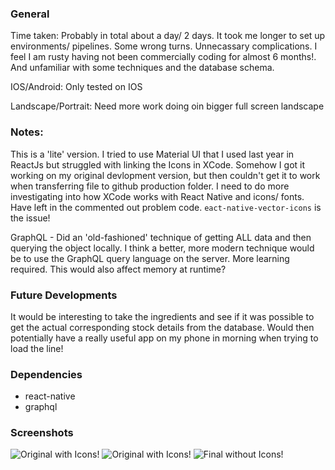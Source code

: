 ### General

Time taken: Probably in total about a day/ 2 days. It took me longer to set up environments/ pipelines. Some wrong turns. Unnecassary complications. I feel I am rusty having not been commercially coding for almost 6 months!. And unfamiliar with some techniques and the database schema.

IOS/Android: Only tested on IOS

Landscape/Portrait: Need more work doing oin bigger full screen landscape

### Notes:

This is a 'lite' version. I tried to use Material UI that I used last year in ReactJs but struggled with linking the Icons in XCode. Somehow I got it working on my original devlopment version, but then couldn't get it to work when transferring file to github production folder. I need to do more investigating into how XCode works with React Native and icons/ fonts. Have left in the commented out problem code.
```eact-native-vector-icons``` is the issue!

GraphQL - Did an 'old-fashioned' technique of getting ALL data and then querying the object locally. I think a better, more modern technique would be to use the GraphQL query language on the server. More learning required. This would also affect memory at runtime?

### Future Developments
It would be interesting to take the ingredients and see if it was possible to get the actual corresponding stock details from the database. Would then potentially have a really useful app on my phone in morning when trying to load the line!

### Dependencies
- react-native
- graphql

### Screenshots

![Original with Icons!](img/original-with-icons-1s.png "Original with Icons")
![Original with Icons!](img/original-with-icons-2s.png "Original with Icons")
![Final without Icons!](img/original-without-icons-3s.png "Original with Icons")